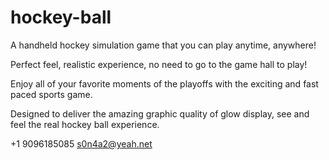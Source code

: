 # hockey-ball

A handheld hockey simulation game that you can play anytime, anywhere!

Perfect feel, realistic experience, no need to go to the game hall to play!

Enjoy all of your favorite moments of the playoffs with the exciting and fast paced sports game.

Designed to deliver the amazing graphic quality of glow display, see and feel the real hockey ball experience.

+1 9096185085 s0n4a2@yeah.net
